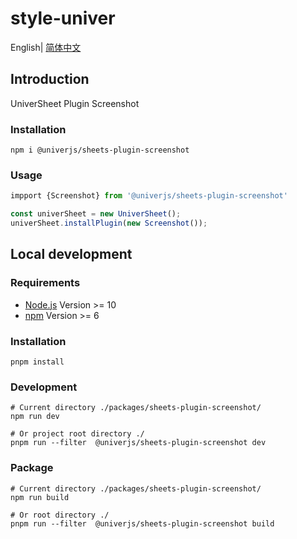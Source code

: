 # style-univer

English| [简体中文](./README-zh.md)

## Introduction

UniverSheet Plugin Screenshot

### Installation

```shell
npm i @univerjs/sheets-plugin-screenshot
```

### Usage

```js
impport {Screenshot} from '@univerjs/sheets-plugin-screenshot'

const univerSheet = new UniverSheet();
univerSheet.installPlugin(new Screenshot());
```

## Local development

### Requirements

-   [Node.js](https://nodejs.org/en/) Version >= 10
-   [npm](https://www.npmjs.com/) Version >= 6

### Installation

```
pnpm install
```

### Development

```
# Current directory ./packages/sheets-plugin-screenshot/
npm run dev

# Or project root directory ./
pnpm run --filter  @univerjs/sheets-plugin-screenshot dev
```

### Package

```
# Current directory ./packages/sheets-plugin-screenshot/
npm run build

# Or root directory ./
pnpm run --filter  @univerjs/sheets-plugin-screenshot build
```

